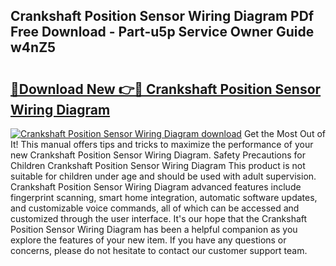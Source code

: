 ## Crankshaft Position Sensor Wiring Diagram PDf Free Download - Part-u5p Service Owner Guide w4nZ5

# <h2><a href="http://dflqty.blite.top/?on=Crankshaft+Position+Sensor+Wiring+Diagram">🔗Download New 👉🔴 Crankshaft Position Sensor Wiring Diagram</a></h2>

[![Crankshaft Position Sensor Wiring Diagram download](https://i.imgur.com/lujVjoI.png)](http://dflqty.blite.top/?on=Crankshaft+Position+Sensor+Wiring+Diagram)
Get the Most Out of It! This manual offers tips and tricks to maximize the performance of your new Crankshaft Position Sensor Wiring Diagram. Safety Precautions for Children Crankshaft Position Sensor Wiring Diagram This product is not suitable for children under age and should be used with adult supervision. Crankshaft Position Sensor Wiring Diagram advanced features include fingerprint scanning, smart home integration, automatic software updates, and customizable voice commands, all of which can be accessed and customized through the user interface. It's our hope that the Crankshaft Position Sensor Wiring Diagram has been a helpful companion as you explore the features of your new item. If you have any questions or concerns, please do not hesitate to contact our customer support team.
